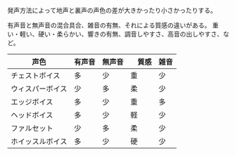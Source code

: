 発声方法によって地声と裏声の声色の差が大きかったり小さかったりする。

有声音と無声音の混合具合、雑音の有無、それによる質感の違いがある。
重い・軽い、硬い・柔らかい、響きの有無、調音しやすさ、高音の出しやすさ、など。

| 声色             | 有声音 | 無声音 | 　質感 | 雑音 |
| ---------------- | ------ | ------ | ------ | ---- |
| チェストボイス   | 多     | 少     | 重     | 少   |
| ウィスパーボイス | 少     | 多     | 柔     | 少   |
| エッジボイス     | 多     | 少     | 重     | 多   |
| ヘッドボイス     | 多     | 少     | 軽     | 少   |
| ファルセット     | 少     | 多     | 柔     | 少   |
| ホイッスルボイス | 多     | 少     | 硬     | 少   |

